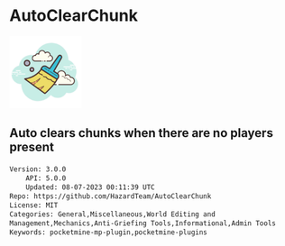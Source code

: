 # AutoClearChunk
<img src="https://raw.githubusercontent.com/HazardTeam/AutoClearChunk/b8163f2357063c407cc33d4e6ca19b67825cdf27/icon.png" width="128" height="128" />

## Auto clears chunks when there are no players present
```properties
Version: 3.0.0
    API: 5.0.0
    Updated: 08-07-2023 00:11:39 UTC
Repo: https://github.com/HazardTeam/AutoClearChunk
License: MIT
Categories: General,Miscellaneous,World Editing and Management,Mechanics,Anti-Griefing Tools,Informational,Admin Tools
Keywords: pocketmine-mp-plugin,pocketmine-plugins
```